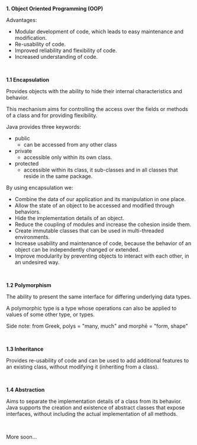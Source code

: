 **1\. Object Oriented Programming (OOP)**

Advantages:

  * Modular development of code, which leads to easy maintenance and modification.
  * Re-usability of code.
  * Improved reliability and flexibility of code.
  * Increased understanding of code.

<br />

**1.1 Encapsulation**

Provides objects with the ability to hide their internal characteristics and behavior.

This mechanism aims for controlling the access over the fields or methods of a class and for providing flexibility.

Java provides three keywords:

  * public
    * can be accessed from any other class
  * private
    * accessible only within its own class.
  * protected
    * accessible within its class, it sub-classes and in all classes that reside in the same package.

By using encapsulation we:

  * Combine the data of our application and its manipulation in one place.
  * Allow the state of an object to be accessed and modified through behaviors.
  * Hide the implementation details of an object.
  * Reduce the coupling of modules and increase the cohesion inside them.
  * Create immutable classes that can be used in multi-threaded environments.
  * Increase usability and maintenance of code, because the behavior of an object can be independently changed or extended.
  * Improve modularity by preventing objects to interact with each other, in an undesired way.

<br />

**1.2 Polymorphism**

The ability to present the same interface for differing underlying data types.

A polymorphic type is a type whose operations can also be applied to values of some other type, or types.

Side note: from Greek, polys = "many, much" and morphē = "form, shape"

<br />

**1.3 Inheritance**

Provides re-usability of code and can be used to add additional features to an existing class, without modifying it (inheriting from a class).

<br />

**1.4 Abstraction**

Aims to separate the implementation details of a class from its behavior. Java supports the creation and existence of abstract classes that expose interfaces, without including the actual implementation of all methods.

<br />

More soon...
